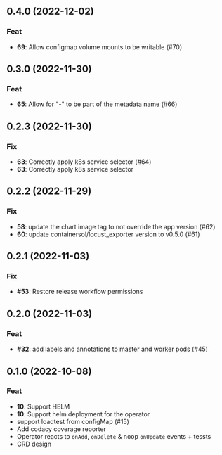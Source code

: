 ## 0.4.0 (2022-12-02)

### Feat

- **69**: Allow configmap volume mounts to be writable (#70)

## 0.3.0 (2022-11-30)

### Feat

- **65**: Allow for "-" to be part of the metadata name (#66)

## 0.2.3 (2022-11-30)

### Fix

- **63**: Correctly apply k8s service selector (#64)
- **63**: Correctly apply k8s service selector

## 0.2.2 (2022-11-29)

### Fix

- **58**: update the chart image tag to not override the app version (#62)
- **60**: update containersol/locust_exporter version to v0.5.0 (#61)

## 0.2.1 (2022-11-03)

### Fix

- **#53**: Restore release workflow permissions

## 0.2.0 (2022-11-03)

### Feat

- **#32**: add labels and annotations to master and worker pods (#45)

## 0.1.0 (2022-10-08)

### Feat

- **10**: Support HELM
- **10**: Support helm deployment for the operator
- support loadtest from configMap  (#15)
- Add codacy coverage reporter
- Operator reacts to `onAdd`, `onDelete` & noop `onUpdate` events + tessts
- CRD design
